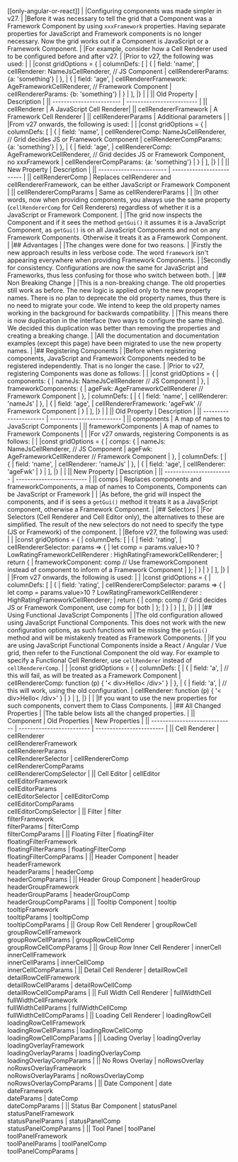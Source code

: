 
[[only-angular-or-react]]
|
|Configuring components was made simpler in v27.
|
|Before it was necessary to tell the grid that a Component was a Framework Component by using `xxxFramework` properties. Having separate properties for JavaScript and Framework components is no longer necessary. Now the grid works out if a Component is JavaScript or a Framework Component.
|
|For example, consider how a Cell Renderer used to be configured before and after v27.
|
|Prior to v27, the following was used:
|
|<snippet spaceBetweenProperties="true">
|const gridOptions = {
|    columnDefs: [
|        { 
|            field: 'name',
|            cellRenderer: NameJsCellRenderer, // JS Component
|            cellRendererParams: {a: 'something'}
|        },
|        { 
|            field: 'age',
|            cellRendererFramework: AgeFrameworkCellRenderer, // Framework Component
|            cellRendererParams: {b: 'something'}
|        }
|    ],
|}
|</snippet>
|
|| Old Property             | Description     |
|| ------------------------ | ------------------------- |
|| cellRenderer             | A JavaScript Cell Renderer|
|| cellRendererFramework    | A Framework Cell Renderer |
|| cellRendererParams       | Additional parameters      |
|
|From v27 onwards, the following is used:
|
|<snippet spaceBetweenProperties="true">
|const gridOptions = {
|    columnDefs: [
|        { 
|            field: 'name',
|            cellRendererComp: NameJsCellRenderer, // Grid decides JS or Framework Component
|            cellRendererCompParams: {a: 'something'}
|        },
|        { 
|            field: 'age',
|            cellRendererComp: AgeFrameworkCellRenderer, // Grid decides JS or Framework Component, no xxxFramework
|            cellRendererCompParams: {a: 'something'}
|        }
|    ],
|}
|</snippet>
|
|| New Property             | Description       |
|| ------------------------ | ------------------------- |
|| cellRendererComp         | Replaces cellRenderer and cellRendererFramework, can be either JavaScript or Framework Component  |
|| cellRendererCompParams   | Same as cellRendererParams  |
|
|In other words, now when providing components, you always use the same property (`cellRendererComp` for Cell Renderers) regardless of whether it is a JavaScript or Framework Component.
|
|The grid now inspects the Component and if it sees the method `getGui()` it assumes it is a JavaScript Component, as `getGui()` is on all JavaScript Components and not on any Framework Components. Otherwise it treats it as a Framework Component.
|
|## Advantages
|
|The changes were done for two reasons.
|
|Firstly the new approach results in less verbose code. The word `framework` isn't appearing everywhere when providing Framework Components.
|
|Secondly for consistency. Configurations are now the same for JavaScript and Frameworks, thus less confusing for those who switch between both.
|
|## Non Breaking Change
|
|This is a non-breaking change. The old properties still work as before. The new logic is applied only to the new property names. There is no plan to deprecate the old property names, thus there is no need to migrate your code. We intend to keep the old property names working in the background for backwards compatibility.
|
|This means there is now duplication in the interface (two ways to configure the same thing). We decided this duplication was better than removing the properties and creating a breaking change.
|
|All the documentation and documentation examples (except this page) have been migrated to use the new property names.
|
|## Registering Components
|
|Before when registering components, JavaScript and Framework Components needed to be registered independently. That is no longer the case.
|
|Prior to v27, registering Components was done as follows:
|
|<snippet spaceBetweenProperties="true">
|const gridOptions = {
|    components: {
|        nameJs: NameJsCellRenderer // JS Component
|    },
|    frameworkComponents: {
|        ageFwk: AgeFrameworkCellRenderer // Framework Component
|    },
|    columnDefs: [
|        { 
|            field: 'name',
|            cellRenderer: 'nameJs'
|        },
|        { 
|            field: 'age',
|            cellRendererFramework: 'ageFwk' // Framework Component
|        }
|    ],
|}
|</snippet>
|
|| Old Property           | Description      |
|| ---------------------- | ------------------------- |
|| components             | A map of names to JavaScript Components |
|| frameworkComponents    | A map of names to Framework Components |
|
|For v27 onwards, registering Components is as follows:
|
|<snippet spaceBetweenProperties="true">
|const gridOptions = {
|    comps: {
|        nameJs: NameJsCellRenderer, // JS Component
|        ageFwk: AgeFrameworkCellRenderer // Framework Component
|    },
|    columnDefs: [
|        { 
|            field: 'name',
|            cellRenderer: 'nameJs'
|        },
|        { 
|            field: 'age',
|            cellRenderer: 'ageFwk'
|        }
|    ],
|}
|</snippet>
|
|| New Property             | Description      |
|| ------------------------ | ------------------------- |
|| comps         | Replaces components and frameworkComponents, a map of names to Components, Components can be JavaScript or Framework |
|
|As before, the grid will inspect the components, and if is sees a `getGui()` method it treats it as a JavaScript component, otherwise a Framework Component.
|
|## Selectors
|
|For Selectors (Cell Renderer and Cell Editor only), the alternatives to these are simplified. The result of the new selectors do not need to specify the type (JS or Framework) of the component.
|
|Before v27, the following was used:
|
|<snippet spaceBetweenProperties="true">
|const gridOptions = {
|    columnDefs: [
|        { 
|            field: 'rating',
|            cellRendererSelector: params => {
|                let comp = params.value>10 ? LowRatingFrameworkCellRenderer : HighRatingFrameworkCellRenderer;
|                return {
|                    frameworkComponent: comp // Use frameworkComponent instead of component to inform of a Framework Component
|                };
|            }
|        }
|    ],
|}
|</snippet>
|
|From v27 onwards, the following is used:
|
|<snippet spaceBetweenProperties="true">
|const gridOptions = {
|    columnDefs: [
|        { 
|            field: 'rating',
|            cellRendererCompSelector: params => {
|                let comp = params.value>10 ? LowRatingFrameworkCellRenderer : HighRatingFrameworkCellRenderer;
|                return {
|                    comp: comp // Grid decides JS or Framework Component, use comp for both
|                };
|            }
|        }
|    ],
|}
|</snippet>
|
|## Using Functional JavaScript Components
|
|The old configuration allowed using JavaScript Functional Components. This does not work with the new configuration options, as such functions will be missing the `getGui()` method and will be mistakenly treated as Framework Components.
|
|If you are using JavaScript Functional Components inside a React / Angular / Vue grid, then refer to the Functional Component the old way. For example to specify a Functional Cell Renderer, use `cellRenderer` instead of `cellRendererComp`.
|
|<snippet spaceBetweenProperties="true">
|const gridOptions = {
|    columnDefs: [
|        { 
|            field: 'a',
|            // this will fail, as will be treated as a Framework Component
|            cellRendererComp: function (p) { '< div>Hello< /div>' }
|        },
|        { 
|            field: 'a',
|            // this will work, using the old configuration.
|            cellRenderer: function (p) { '< div>Hello< /div>' }
|        }
|    ],
|}
|</snippet>
|
|If you want to use the new properties for such components, convert them to Class Components.
|
|## All Changed Properties
|
|The table below lists all the changed properties.
|
|| Component                     | Old Properties | New Properties |
|| ----------------------------- | ------------------------- | ------------------------ | 
|| Cell Renderer                 | cellRenderer<br/>cellRendererFramework<br/>cellRendererParams<br/>cellRendererSelector         | cellRendererComp<br/>cellRendererCompParams<br/>cellRendererCompSelector         | 
|| Cell Editor                   | cellEditor<br>cellEditorFramework<br>cellEditorParams<br/>cellEditorSelector | cellEditorComp<br>cellEditorCompParams<br/>cellEditorCompSelector | 
|| Filter                        | filter<br/>filterFramework<br/>filterParams              | filterComp<br/>filterCompParams              | 
|| Floating Filter               | floatingFilter<br/>floatingFilterFramework<br/>floatingFilterParams       | floatingFilterComp<br/>floatingFilterCompParams       | 
|| Header Component              | header<br/>headerFramework<br/>headerParams               | headerComp<br/>headerCompParams               | 
|| Header Group Component        | headerGroup<br/>headerGroupFramework<br/>headerGroupParams         | headerGroupComp<br/>headerGroupCompParams         | 
|| Tooltip Component             | tooltip<br/>tooltipFramework<br/>tooltipParams              | tooltipComp<br/>tooltipCompParams              | 
|| Group Row Cell Renderer       | groupRowCell<br/>groupRowCellFramework<br/>groupRowCellParams         |  groupRowCellComp<br/>groupRowCellCompParams         | 
|| Group Row Inner Cell Renderer | innerCell<br/>innerCellFramework<br/>innerCellParams            | innerCellComp<br/>innerCellCompParams            | 
|| Detail Cell Renderer          | detailRowCell<br/>detailRowCellFramework<br/>detailRowCellParams        | detailRowCellComp<br/>detailRowCellCompParams        | 
|| Full Width Cell Renderer      | fullWidthCell<br/>fullWidthCellFramework<br/>fullWidthCellParams        | fullWidthCellComp<br/>fullWidthCellCompParams        | 
|| Loading Cell Renderer         | loadingRowCell<br/>loadingRowCellFramework<br/>loadingRowCellParams       | loadingRowCellComp<br/>loadingRowCellCompParams       |
|| Loading Overlay               | loadingOverlay<br/>loadingOverlayFramework<br/>loadingOverlayParams       | loadingOverlayComp<br/>loadingOverlayCompParams       | 
|| No Rows Overlay               | noRowsOverlay<br/>noRowsOverlayFramework<br/>noRowsOverlayParams        | noRowsOverlayComp<br/>noRowsOverlayCompParams        |
|| Date Component                | date<br/>dateFramework<br/>dateParams                  | dateComp<br/>dateCompParams                  | 
|| Status Bar Component          | statusPanel<br/>statusPanelFramework<br/>statusPanelParams          | statusPanelComp<br/>statusPanelCompParams          | 
|| Tool Panel                    | toolPanel<br/>toolPanelFramework<br/>toolPanelParams            | toolPanelComp<br/>toolPanelCompParams            | 


